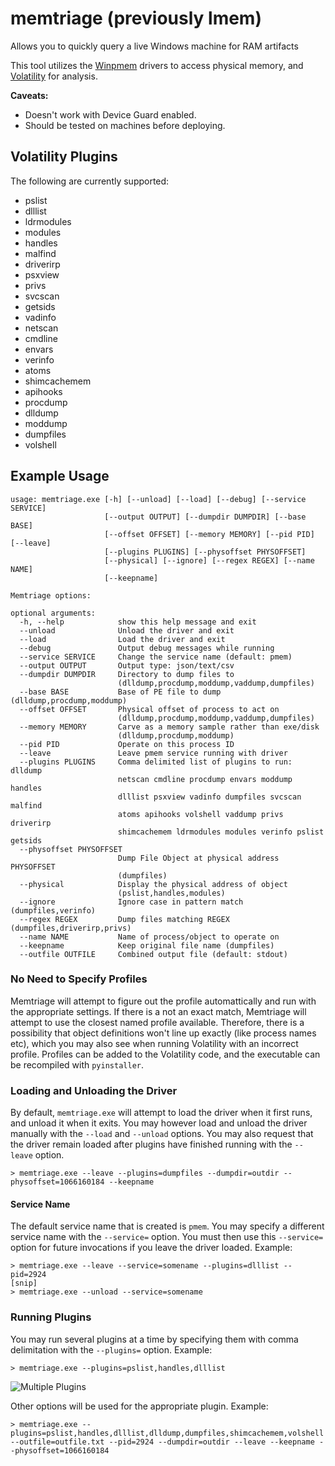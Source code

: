 # memtriage (previously lmem)
Allows you to quickly query a live Windows machine for RAM artifacts

This tool utilizes the [Winpmem](https://github.com/google/rekall/tree/master/tools/pmem/resources/winpmem) drivers to access physical memory, and [Volatility](https://github.com/volatilityfoundation/volatility) for analysis.

**Caveats:**
* Doesn't work with Device Guard enabled.
* Should be tested on machines before deploying.

## Volatility Plugins

The following are currently supported:

* pslist
* dlllist
* ldrmodules
* modules
* handles
* malfind
* driverirp
* psxview
* privs
* svcscan
* getsids
* vadinfo
* netscan
* cmdline
* envars
* verinfo
* atoms
* shimcachemem
* apihooks
* procdump
* dlldump
* moddump
* dumpfiles
* volshell

## Example Usage

```
usage: memtriage.exe [-h] [--unload] [--load] [--debug] [--service SERVICE]
                     [--output OUTPUT] [--dumpdir DUMPDIR] [--base BASE]
                     [--offset OFFSET] [--memory MEMORY] [--pid PID] [--leave]
                     [--plugins PLUGINS] [--physoffset PHYSOFFSET]
                     [--physical] [--ignore] [--regex REGEX] [--name NAME]
                     [--keepname]

Memtriage options:

optional arguments:
  -h, --help            show this help message and exit
  --unload              Unload the driver and exit
  --load                Load the driver and exit
  --debug               Output debug messages while running
  --service SERVICE     Change the service name (default: pmem)
  --output OUTPUT       Output type: json/text/csv
  --dumpdir DUMPDIR     Directory to dump files to
                        (dlldump,procdump,moddump,vaddump,dumpfiles)
  --base BASE           Base of PE file to dump (dlldump,procdump,moddump)
  --offset OFFSET       Physical offset of process to act on
                        (dlldump,procdump,moddump,vaddump,dumpfiles)
  --memory MEMORY       Carve as a memory sample rather than exe/disk
                        (dlldump,procdump,moddump)
  --pid PID             Operate on this process ID
  --leave               Leave pmem service running with driver
  --plugins PLUGINS     Comma delimited list of plugins to run: dlldump
                        netscan cmdline procdump envars moddump handles
                        dlllist psxview vadinfo dumpfiles svcscan malfind
                        atoms apihooks volshell vaddump privs driverirp
                        shimcachemem ldrmodules modules verinfo pslist getsids
  --physoffset PHYSOFFSET
                        Dump File Object at physical address PHYSOFFSET
                        (dumpfiles)
  --physical            Display the physical address of object
                        (pslist,handles,modules)
  --ignore              Ignore case in pattern match (dumpfiles,verinfo)
  --regex REGEX         Dump files matching REGEX (dumpfiles,driverirp,privs)
  --name NAME           Name of process/object to operate on
  --keepname            Keep original file name (dumpfiles)
  --outfile OUTFILE     Combined output file (default: stdout)
```

### No Need to Specify Profiles

Memtriage will attempt to figure out the profile automattically and run with the appropriate settings.  If there is a not an exact match, Memtriage will attempt to use the closest named profile available.  Therefore, there is a possibility that object definitions won't line up exactly (like process names etc), which you may also see when running Volatility with an incorrect profile.  Profiles can be added to the Volatility code, and the executable can be recompiled with `pyinstaller`.
  
### Loading and Unloading the Driver
  
By default, `memtriage.exe` will attempt to load the driver when it first runs, and unload it when it exits.  You may however load and unload the driver manually with the `--load` and `--unload` options.  You may also request that the driver remain loaded after plugins have finished running with the `--leave` option.
  
```
> memtriage.exe --leave --plugins=dumpfiles --dumpdir=outdir --physoffset=1066160184 --keepname 
```

#### Service Name

The default service name that is created is `pmem`.  You may specify a different service name with the `--service=` option.  You must then use this `--service=` option for future invocations if you leave the driver loaded.  Example:

```
> memtriage.exe --leave --service=somename --plugins=dlllist --pid=2924
[snip]
> memtriage.exe --unload --service=somename 
```

### Running Plugins

You may run several plugins at a time by specifying them with comma delimitation with the `--plugins=` option.  Example:

```
> memtriage.exe --plugins=pslist,handles,dlllist 
```
![Multiple Plugins](https://github.com/gleeda/memtriage/blob/master/volatility/gifs/Multiple1.gif)

Other options will be used for the appropriate plugin.  Example:

```
> memtriage.exe --plugins=pslist,handles,dlllist,dlldump,dumpfiles,shimcachemem,volshell --outfile=outfile.txt --pid=2924 --dumpdir=outdir --leave --keepname --physoffset=1066160184
```
